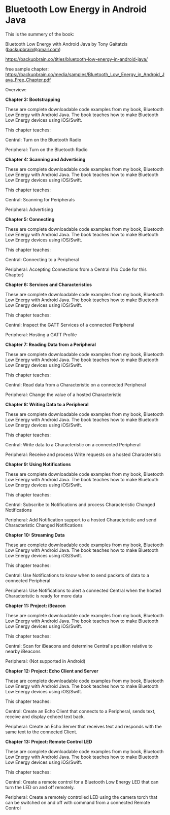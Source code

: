 # Bluetooth Low Energy in Android Java

This is the summery of the book:

Bluetooth Low Energy with Android Java by Tony Gaitatzis (backupbrain@gmail.com)

https://backupbrain.co/titles/bluetooth-low-energy-in-android-java/

free sample chapter: https://backupbrain.co/media/samples/Bluetooth_Low_Energy_in_Android_Java_Free_Chapter.pdf

Overview:

**Chapter 3: Bootstrapping**

These are complete downloadable code examples from my book, Bluetooth Low Energy with Android Java. The book teaches how to make Bluetooth Low Energy devices using iOS/Swift.

This chapter teaches:

Central: Turn on the Bluetooth Radio

Peripheral: Turn on the Bluetooth Radio

**Chapter 4: Scanning and Advertising**

These are complete downloadable code examples from my book, Bluetooth Low Energy with Android Java. The book teaches how to make Bluetooth Low Energy devices using iOS/Swift.

This chapter teaches:

Central: Scanning for Peripherals

Peripheral: Advertising

**Chapter 5: Connecting**

These are complete downloadable code examples from my book, Bluetooth Low Energy with Android Java. The book teaches how to make Bluetooth Low Energy devices using iOS/Swift.

This chapter teaches:

Central: Connecting to a Peripheral

Peripheral: Accepting Connections from a Central (No Code for this Chapter)

**Chapter 6: Services and Characteristics**

These are complete downloadable code examples from my book, Bluetooth Low Energy with Android Java. The book teaches how to make Bluetooth Low Energy devices using iOS/Swift.

This chapter teaches:

Central: Inspect the GATT Services of a connected Peripheral

Peripheral: Hosting a GATT Profile

**Chapter 7: Reading Data from a Peripheral**

These are complete downloadable code examples from my book, Bluetooth Low Energy with Android Java. The book teaches how to make Bluetooth Low Energy devices using iOS/Swift.

This chapter teaches:

Central: Read data from a Characteristic on a connected Peripheral

Peripheral: Change the value of a hosted Characteristic

**Chapter 8: Writing Data to a Peripheral**

These are complete downloadable code examples from my book, Bluetooth Low Energy with Android Java. The book teaches how to make Bluetooth Low Energy devices using iOS/Swift.

This chapter teaches:

Central: Write data to a Characteristic on a connected Peripheral

Peripheral: Receive and process Write requests on a hosted Characteristic

**Chapter 9: Using Notifications**

These are complete downloadable code examples from my book, Bluetooth Low Energy with Android Java. The book teaches how to make Bluetooth Low Energy devices using iOS/Swift.

This chapter teaches:

Central: Subscribe to Notifications and process Characteristic Changed Notifications

Peripheral: Add Notification support to a hosted Characteristic and send Characteristic Changed Notifications

**Chapter 10: Streaming Data**

These are complete downloadable code examples from my book, Bluetooth Low Energy with Android Java. The book teaches how to make Bluetooth Low Energy devices using iOS/Swift.

This chapter teaches:

Central: Use Notifications to know when to send packets of data to a connected Peripheral

Peripheral: Use Notifications to alert a connected Central when the hosted Characteristic is ready for more data

**Chapter 11: Project: iBeacon**

These are complete downloadable code examples from my book, Bluetooth Low Energy with Android Java. The book teaches how to make Bluetooth Low Energy devices using iOS/Swift.

This chapter teaches:

Central: Scan for iBeacons and determine Central's position relative to nearby iBeacons

Peripheral: (Not supported in Android)

**Chapter 12: Project: Echo Client and Server**

These are complete downloadable code examples from my book, Bluetooth Low Energy with Android Java. The book teaches how to make Bluetooth Low Energy devices using iOS/Swift.

This chapter teaches:

Central: Create an Echo Client that connects to a Peripheral, sends text, receive and display echoed text back.

Peripheral: Create an Echo Server that receives text and responds with the same text to the connected Client.

**Chapter 13: Project: Remote Control LED**

These are complete downloadable code examples from my book, Bluetooth Low Energy with Android Java. The book teaches how to make Bluetooth Low Energy devices using iOS/Swift.

This chapter teaches:

Central: Create a remote control for a Bluetooth Low Energy LED that can turn the LED on and off remotely.

Peripheral: Create a remotely controlled LED using the camera torch that can be switched on and off with command from a connected Remote Control

